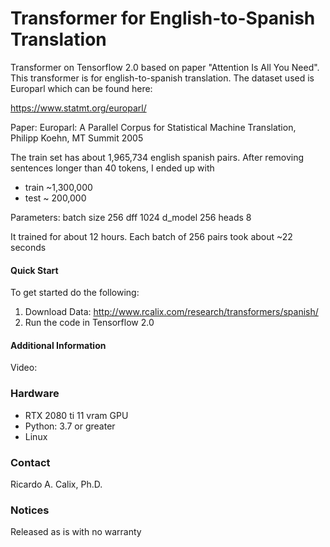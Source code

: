 # Transformer for English-to-Spanish Translation

Transformer on Tensorflow 2.0 based on paper "Attention Is All You Need". This transformer is for english-to-spanish translation. 
The dataset used is Europarl which can be found here:

https://www.statmt.org/europarl/

Paper: Europarl: A Parallel Corpus for Statistical Machine Translation, Philipp Koehn, MT Summit 2005

The train set has about 1,965,734 english spanish pairs. After removing sentences longer than 40 tokens, I ended up with

* train   ~1,300,000
* test    ~  200,000


Parameters: 
batch size    256
dff           1024
d_model       256
heads         8

It trained for about 12 hours. Each batch of 256 pairs took about ~22 seconds



#### Quick Start
To get started do the following:

1. Download Data: http://www.rcalix.com/research/transformers/spanish/
2. Run the code in Tensorflow 2.0

#### Additional Information
Video: 

### Hardware

* RTX 2080 ti 11 vram GPU
* Python: 3.7 or greater
* Linux

### Contact
Ricardo A. Calix, Ph.D.

### Notices
Released as is with no warranty
